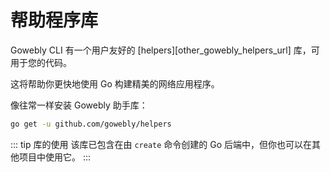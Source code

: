 # 帮助程序库

Gowebly CLI 有一个用户友好的 [helpers][other_gowebly_helpers_url] 库，可用于您的代码。

这将帮助你更快地使用 Go 构建精美的网络应用程序。

像往常一样安装 Gowebly 助手库：

``` bash
go get -u github.com/gowebly/helpers
```

::: tip 库的使用
该库已包含在由 `create` 命令创建的 Go 后端中，但你也可以在其他项目中使用它。
:::

<!--@include: ../../parts/links.md-->